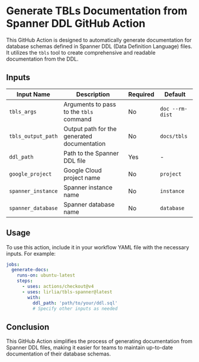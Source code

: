 # Generate TBLs Documentation from Spanner DDL GitHub Action

This GitHub Action is designed to automatically generate documentation for database schemas defined in Spanner DDL (Data Definition Language) files. It utilizes the `tbls` tool to create comprehensive and readable documentation from the DDL.

## Inputs

| Input Name          | Description                               | Required | Default           |
|---------------------|-------------------------------------------|----------|-------------------|
| `tbls_args`         | Arguments to pass to the `tbls` command   | No       | `doc --rm-dist`   |
| `tbls_output_path`  | Output path for the generated documentation| No       | `docs/tbls`       |
| `ddl_path`          | Path to the Spanner DDL file              | Yes      | -                 |
| `google_project`    | Google Cloud project name                 | No       | `project`         |
| `spanner_instance`  | Spanner instance name                     | No       | `instance`        |
| `spanner_database`  | Spanner database name                     | No       | `database`        |

## Usage

To use this action, include it in your workflow YAML file with the necessary inputs. For example:

```yaml
jobs:
  generate-docs:
    runs-on: ubuntu-latest
    steps:
      - uses: actions/checkout@v4
      - uses: lirlia/tbls-spanner@latest
        with:
          ddl_path: 'path/to/your/ddl.sql'
          # Specify other inputs as needed
```

## Conclusion

This GitHub Action simplifies the process of generating documentation from Spanner DDL files, making it easier for teams to maintain up-to-date documentation of their database schemas.
